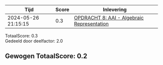
|Tijd|Score|Inlevering|
|---|---|---|
|2024-05-26 21:15:15 |0.3|<a href="https://canvas.hu.nl//courses/39753/assignments/284180/submissions/616">OPDRACHT 8: AAI - Algebraic Representation</a>|

TotaalScore: 0.3   
Gedeeld door deelfactor: 2.0   

## Gewogen TotaalScore: 0.2

